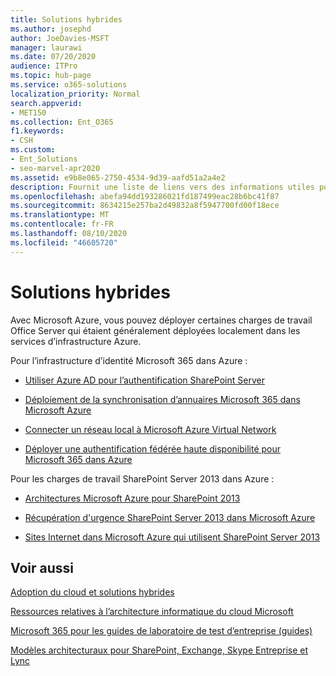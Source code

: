 ```yaml
---
title: Solutions hybrides
ms.author: josephd
author: JoeDavies-MSFT
manager: laurawi
ms.date: 07/20/2020
audience: ITPro
ms.topic: hub-page
ms.service: o365-solutions
localization_priority: Normal
search.appverid:
- MET150
ms.collection: Ent_O365
f1.keywords:
- CSH
ms.custom:
- Ent_Solutions
- seo-marvel-apr2020
ms.assetid: e9b8e065-2750-4534-9d39-aafd51a2a4e2
description: Fournit une liste de liens vers des informations utiles pour le déploiement de charges de travail Office Server dans Microsoft Azure.
ms.openlocfilehash: abefa94dd193286021fd187499eac28b6bc41f87
ms.sourcegitcommit: 8634215e257ba2d49832a8f5947700fd00f18ece
ms.translationtype: MT
ms.contentlocale: fr-FR
ms.lasthandoff: 08/10/2020
ms.locfileid: "46605720"
---
```

# <a name="hybrid-solutions"></a>Solutions hybrides

Avec Microsoft Azure, vous pouvez déployer certaines charges de travail Office Server qui étaient généralement déployées localement dans les services d’infrastructure Azure.
  
Pour l’infrastructure d’identité Microsoft 365 dans Azure :

- [Utiliser Azure AD pour l’authentification SharePoint Server](using-azure-ad-for-sharepoint-server-authentication.md)

- [Déploiement de la synchronisation d’annuaires Microsoft 365 dans Microsoft Azure](deploy-office-365-directory-synchronization-dirsync-in-microsoft-azure.md)
  
- [Connecter un réseau local à Microsoft Azure Virtual Network](connect-an-on-premises-network-to-a-microsoft-azure-virtual-network.md)
    
- [Déployer une authentification fédérée haute disponibilité pour Microsoft 365 dans Azure](deploy-high-availability-federated-authentication-for-office-365-in-azure.md)
    
Pour les charges de travail SharePoint Server 2013 dans Azure :
  
- [Architectures Microsoft Azure pour SharePoint 2013](microsoft-azure-architectures-for-sharepoint-2013.md)
    
- [Récupération d'urgence SharePoint Server 2013 dans Microsoft Azure](sharepoint-server-2013-disaster-recovery-in-microsoft-azure.md)
    
- [Sites Internet dans Microsoft Azure qui utilisent SharePoint Server 2013](internet-sites-in-microsoft-azure-using-sharepoint-server-2013.md)
  
  
## <a name="related-topics"></a>Voir aussi

[Adoption du cloud et solutions hybrides](cloud-adoption-and-hybrid-solutions.yml)
  
[Ressources relatives à l’architecture informatique du cloud Microsoft](microsoft-cloud-it-architecture-resources.md)
  
[Microsoft 365 pour les guides de laboratoire de test d’entreprise (guides)](https://docs.microsoft.com/microsoft-365/enterprise/m365-enterprise-test-lab-guides)
  
[Modèles architecturaux pour SharePoint, Exchange, Skype Entreprise et Lync](architectural-models-for-sharepoint-exchange-skype-for-business-and-lync.md)
